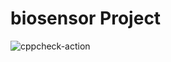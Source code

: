 # biosensor Project
![cppcheck-action](https://github.com/stepin105384/biosensor/workflows/cppcheck-action/badge.svg)
